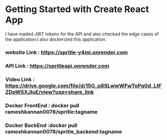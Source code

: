 # Getting Started with Create React App
I have maded JWT tokens for the API and also checked the edge cases of the application.I also dockerized this application.

### website Link : https://spritle-y4mi.onrender.com <br>
### API Link     : https://spritleapi.onrender.com<br>
### Video Link   : https://drive.google.com/file/d/15G_p8SLwwWFwToPq0d_LtFZDpWSXJIuE/view?usp=share_link<br>
### Docker FrontEnd : docker pull rameshkannan0078/spritle:tagname<br>
### Docker BackEnd :docker pull rameshkannan0078/spritle_backend:tagname


